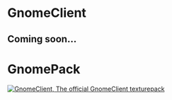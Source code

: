 # GnomeClient

## Coming soon...


# GnomePack



<a href="http://www.mediafire.com/file/1dql21ovq6i3njk/GnomePack.zip/file" target="_self"><img src="https://camo.githubusercontent.com/93af9112455ed450754310bc1adeaf00e93829b2/68747470733a2f2f63646e2e646973636f72646170702e636f6d2f6174746163686d656e74732f3631353434363830353139303031373034352f3735373937393831353530333539333631322f646f776e6c6f61642e706e67" alt="GnomeClient, The official GnomeClient texturepack" class="GeneratedImage"></a>
